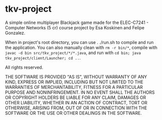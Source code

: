 # tkv-project

A simple online multiplayer Blackjack game made for the ELEC-C7241 - Computer Networks (5 cr) course project by Esa Koskinen and Felipe Gonzalez.

When in project's root directory, you can use . ./run.sh to compile and run the application. You can also manually clean with `rm -r bin/*`, compile with `javac -d bin src/tkv_project/*/*.java`, and run with `cd bin; java tkv_project/client/Launcher; cd ..`.

All rights reserved.

THE SOFTWARE IS PROVIDED "AS IS", WITHOUT WARRANTY OF ANY KIND, EXPRESS OR IMPLIED, INCLUDING BUT NOT LIMITED TO THE WARRANTIES OF MERCHANTABILITY, FITNESS FOR A PARTICULAR PURPOSE AND NONINFRINGEMENT. IN NO EVENT SHALL THE AUTHORS OR COPYRIGHT HOLDERS BE LIABLE FOR ANY CLAIM, DAMAGES OR OTHER LIABILITY, WHETHER IN AN ACTION OF CONTRACT, TORT OR OTHERWISE, ARISING FROM, OUT OF OR IN CONNECTION WITH THE SOFTWARE OR THE USE OR OTHER DEALINGS IN THE SOFTWARE.
